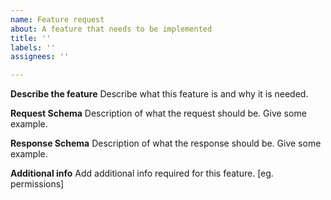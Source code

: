 ```yaml
---
name: Feature request
about: A feature that needs to be implemented
title: ''
labels: ''
assignees: ''

---
```


**Describe the feature**
Describe what this feature is and why it is needed.

**Request Schema**
Description of what the request should be. 
Give some example.

**Response Schema**
Description of what the response should be.
Give some example.

**Additional info**
Add additional info required for this feature. [eg. permissions]
